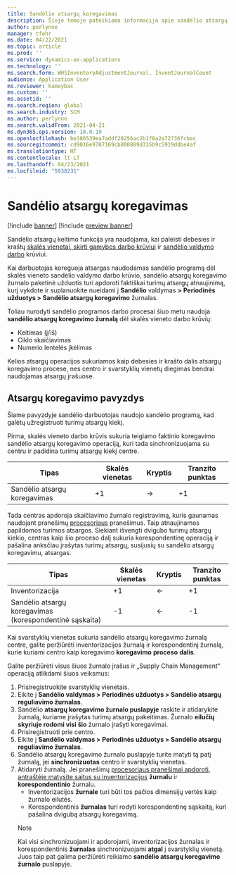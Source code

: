 ```yaml
---
title: Sandėlio atsargų koregavimas
description: Šioje temoje pateikiama informacija apie sandėlio atsargų koregavimo žurnalą ir apdorojimą, kai naudojate skalės vienetus.
author: perlynne
manager: tfehr
ms.date: 04/22/2021
ms.topic: article
ms.prod: ''
ms.service: dynamics-ax-applications
ms.technology: ''
ms.search.form: WHSInventoryAdjustmentJournal, InventJournalCount
audience: Application User
ms.reviewer: kamaybac
ms.custom: ''
ms.assetid: ''
ms.search.region: global
ms.search.industry: SCM
ms.author: perlynne
ms.search.validFrom: 2021-04-21
ms.dyn365.ops.version: 10.0.19
ms.openlocfilehash: be386539ea7addf20256ac2b1f8a2a72736fcbec
ms.sourcegitcommit: cd9016e9787169cb800889d335b9c5919ddbe4af
ms.translationtype: HT
ms.contentlocale: lt-LT
ms.lasthandoff: 04/23/2021
ms.locfileid: "5938231"
---
```

# <a name="warehouse-inventory-adjustment"></a>Sandėlio atsargų koregavimas

[!include [banner](../includes/banner.md)]
[!include [preview banner](../includes/preview-banner.md)]

Sandėlio atsargų keitimo funkcija yra naudojama, kai paleisti debesies ir kraštų [skalės vienetai, skirti gamybos darbo krūviui](cloud-edge-workload-manufacturing.md) ir [sandėlio valdymo darbo](cloud-edge-workload-warehousing.md) krūviui.

Kai darbuotojas koreguoja atsargas naudodamas sandėlio programą dėl skalės vieneto sandėlio valdymo darbo krūvio, sandėlio atsargų koregavimo žurnalo paketinė užduotis turi apdoroti faktiškai turimų atsargų atnaujinimą, kurį vykdote ir suplanuokite nueidami į  **Sandėlio** valdymas **> Periodinės užduotys > Sandėlio atsargų koregavimo** žurnalas.

Toliau nurodyti sandėlio programos darbo procesai šiuo metu naudoja **sandėlio atsargų koregavimo žurnalą** dėl skalės vieneto darbo krūvių:

- Keitimas (į/iš)
- Ciklo skaičiavimas
- Numerio lentelės įkėlimas

Kelios atsargų operacijos sukuriamos kaip debesies ir krašto dalis atsargų koregavimo procese, nes centro ir svarstyklių vienetų diegimas bendrai naudojamas atsargų įrašuose.

## <a name="inventory-adjustment-example"></a>Atsargų koregavimo pavyzdys

Šiame pavyzdyje sandėlio darbuotojas naudojo sandėlio programą, kad galėtų užregistruoti turimų atsargų kiekį.

Pirma, skalės vieneto darbo krūvis sukuria teigiamo faktinio koregavimo sandėlio atsargų koregavimo operaciją, kuri tada sinchronizuojama su centru ir padidina turimų atsargų kiekį centre.

| Tipas                                    | Skalės vienetas | Kryptis | Tranzito punktas |
|-----------------------------------------|------------|-----------|-----|
| Sandėlio atsargų koregavimas          | +1         | ->        | +1  |

Tada centras apdoroja skaičiavimo žurnalo registravimą, kuris gaunamas naudojant pranešimų [procesoriaus](cloud-edge-message-processor-messages.md) pranešimus. Taip atnaujinamos papildomos turimos atsargos. Siekiant išvengti dvigubo turimų atsargų kiekio, centras kaip šio proceso dalį sukuria korespondentinę operaciją ir pašalina anksčiau įrašytas turimų atsargų, susijusių su sandėlio atsargų koregavimu, atsargas.

| Tipas                                    | Skalės vienetas | Kryptis | Tranzito punktas |
|-----------------------------------------|------------|-----------|-----|
| Inventorizacija                                | +1         | <-        | +1  |
| Sandėlio atsargų koregavimas (korespondentinė sąskaita) | -1         | <-        | -1  |

Kai svarstyklių vienetas sukuria sandėlio atsargų koregavimo žurnalą centre, galite peržiūrėti inventorizacijos žurnalą ir korespondentinį žurnalą, kurie kuriami centro kaip koregavimo **koregavimo** **proceso** **dalis**.

Galite peržiūrėti visus šiuos žurnalo įrašus ir „Supply Chain Management“ operaciją atlikdami šiuos veiksmus:

1. Prisiregistruokite svarstyklių vienetais.
1. Eikite į **Sandėlio valdymas \> Periodinės užduotys \> Sandėlio atsargų reguliavimo žurnalas**.
1. Sandėlio **atsargų koregavimo žurnalo puslapyje** raskite ir atidarykite žurnalą, kuriame įrašytas turimų atsargų pakeitimas. Žurnalo **eilučių skyriuje rodomi visi šio** žurnalo įrašyti koregavimai.
1. Prisiregistruoti prie centro.
1. Eikite į **Sandėlio valdymas \> Periodinės užduotys \> Sandėlio atsargų reguliavimo žurnalas**.
1. Sandėlio atsargų koregavimo žurnalo puslapyje turite matyti tą patį žurnalą, jei **sinchronizuotas** centro ir svarstyklių vienetas.
1. Atidaryti žurnalą. Jei pranešimų [procesoriaus pranešimai apdoroti, antraštėje matysite saitus su inventorizacijos](cloud-edge-message-processor-messages.md) **žurnalu** ir **korespondentinio** žurnalu.
    - Inventorizacijos **žurnale** turi būti tos pačios dimensijų vertės kaip žurnalo eilutės.
    - Korespondentinis **žurnalas** turi rodyti korespondentinę sąskaitą, kuri pašalina dvigubą atsargų koregavimą.
    > [!NOTE]
    > Kai visi sinchronizuojami ir apdorojami, inventorizacijos žurnalas ir korespondentinis **žurnalas** sinchronizuojami **atgal** į svarstyklių vienetą. Juos taip pat galima peržiūrėti reikiamo **sandėlio atsargų koregavimo žurnalo** puslapyje.
